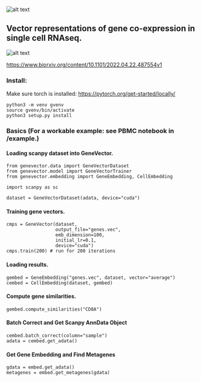 ![alt text](https://github.com/nceglia/genevector/blob/main/logo.png?raw=true)
## Vector representations of gene co-expression in single cell RNAseq.

![alt text](https://github.com/nceglia/genevector/blob/main/framework.png?raw=true)

https://www.biorxiv.org/content/10.1101/2022.04.22.487554v1

### Install:
Make sure torch is installed: https://pytorch.org/get-started/locally/
```
python3 -m venv gvenv
source gvenv/bin/activate
python3 setup.py install
```

### Basics (For a workable example: see PBMC notebook in /example.)

#### Loading scanpy dataset into GeneVector.
```
from genevector.data import GeneVectorDataset
from genevector.model import GeneVectorTrainer
from genevector.embedding import GeneEmbedding, CellEmbedding

import scanpy as sc

dataset = GeneVectorDataset(adata, device="cuda")
```

#### Training gene vectors.
```
cmps = GeneVector(dataset,
                  output_file="genes.vec",
                  emb_dimension=100,
                  initial_lr=0.1,
                  device="cuda")
cmps.train(200) # run for 200 iterations
```

#### Loading results.
```
gembed = GeneEmbedding("genes.vec", dataset, vector="average")
cembed = CellEmbedding(dataset, gembed)
```

#### Compute gene similarities.
```
gembed.compute_similarities("CD8A")
```

#### Batch Correct and Get Scanpy AnnData Object
```
cembed.batch_correct(column="sample")
adata = cembed.get_adata()
```

#### Get Gene Embedding and Find Metagenes
```
gdata = embed.get_adata()
metagenes = embed.get_metagenes(gdata)
```






